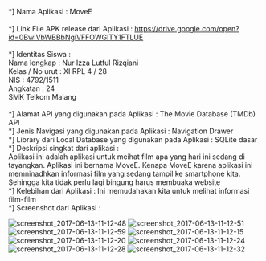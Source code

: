 
*] Nama Aplikasi : MoveE <br><br>
*] Link File APK release dari Aplikasi : https://drive.google.com/open?id=0BwIVbWBBbNgiVFFOWGlTY1FTLUE <br><br>
*] Identitas Siswa : <br>
Nama lengkap : Nur Izza Lutful Rizqiani <br>
Kelas / No urut : XI RPL 4 / 28 <br>
NIS : 4792/1511 <br>
Angkatan : 24 <br>
SMK Telkom Malang <br><br>
*] Alamat API yang digunakan pada Aplikasi : The Movie Database (TMDb) API <br>
*] Jenis Navigasi yang digunakan pada Aplikasi : Navigation Drawer <br>
*] Library dari Local Database yang digunakan pada Aplikasi : SQLite dasar<br>
*] Deskripsi singkat dari aplikasi :<br> Aplikasi ini adalah aplikasi untuk meihat film apa yang hari ini sedang di tayangkan. Aplikasi ini bernama MoveE. Kenapa MoveE karena aplikasi ini memninadhkan informasi film yang sedang tampil ke smartphone kita. Sehingga kita tidak perlu lagi bingung harus membuaka website<br>
*] Kelebihan dari Aplikasi : Ini memudahakan kita untuk melihat informasi film-film<br>
*] Screenshot dari Aplikasi :<br>

![screenshot_2017-06-13-11-12-48](https://user-images.githubusercontent.com/22131898/27065746-66ea9066-5029-11e7-8099-ca94facb4e83.png)
![screenshot_2017-06-13-11-12-51](https://user-images.githubusercontent.com/22131898/27065745-66e836fe-5029-11e7-849d-4b1af41e83ea.png)
![screenshot_2017-06-13-11-12-59](https://user-images.githubusercontent.com/22131898/27065747-66ed3294-5029-11e7-95ac-38d3bc3a29a7.png)
![screenshot_2017-06-13-11-12-15](https://user-images.githubusercontent.com/22131898/27065748-66ff196e-5029-11e7-8738-3fba86858934.png)
![screenshot_2017-06-13-11-12-20](https://user-images.githubusercontent.com/22131898/27065749-671e8e8e-5029-11e7-868e-2ad95407272b.png)
![screenshot_2017-06-13-11-12-24](https://user-images.githubusercontent.com/22131898/27065750-67287476-5029-11e7-93f1-1468da9728e5.png)
![screenshot_2017-06-13-11-12-28](https://user-images.githubusercontent.com/22131898/27065751-6733d9d8-5029-11e7-83a9-f103c1d61663.png)
![screenshot_2017-06-13-11-12-32](https://user-images.githubusercontent.com/22131898/27065752-6737f14e-5029-11e7-9e49-231252485bc2.png)








